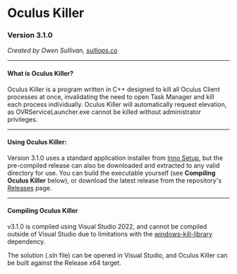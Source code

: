 # Oculus Killer

### Version 3.1.0

*Created by Owen Sullivan, [sulliops.co](https://sulliops.co)*

----

#### What is Oculus Killer?

Oculus Killer is a program written in C++ designed to kill all Oculus Client processes at once, invalidating the need to open Task Manager and kill each process individually. Oculus Killer will automatically request elevation, as OVRServiceLauncher.exe cannot be killed without administrator privileges.

----

#### Using Oculus Killer:

Version 3.1.0 uses a standard application installer from [Inno Setup](https://jrsoftware.org/isinfo.php), but the pre-compiled release can also be downloaded and extracted to any valid directory for use. You can build the executable yourself (see **Compiling Oculus Killer** below), or download the latest release from the repository's [Releases](https://github.com/sulliops/OculusKiller/releases) page.

----

#### Compiling Oculus Killer

v3.1.0 is compiled using Visual Studio 2022, and cannot be compiled outside of Visual Studio due to limitations with the [windows-kill-library](https://github.com/ElyDotDev/windows-kill/tree/master/windows-kill-library) dependency.

The solution (.sln file) can be opened in Visual Studio, and Oculus Killer can be built against the Release x64 target.
